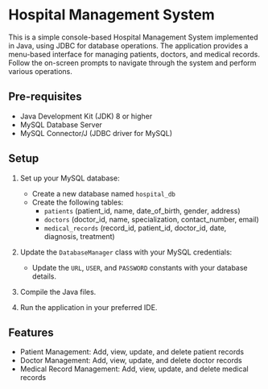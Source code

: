 # Hospital Management System

This is a simple console-based Hospital Management System implemented in Java, using JDBC for database operations. The application provides a menu-based interface for managing patients, doctors, and medical records. Follow the on-screen prompts to navigate through the system and perform various operations.


## Pre-requisites

- Java Development Kit (JDK) 8 or higher
- MySQL Database Server
- MySQL Connector/J (JDBC driver for MySQL)

## Setup

1. Set up your MySQL database:
   - Create a new database named `hospital_db`
   - Create the following tables:
     - `patients` (patient_id, name, date_of_birth, gender, address)
     - `doctors` (doctor_id, name, specialization, contact_number, email)
     - `medical_records` (record_id, patient_id, doctor_id, date, diagnosis, treatment)

2. Update the `DatabaseManager` class with your MySQL credentials:
   - Update the `URL`, `USER`, and `PASSWORD` constants with your database details.

3. Compile the Java files.

4. Run the application in your preferred IDE.


## Features

- Patient Management: Add, view, update, and delete patient records
- Doctor Management: Add, view, update, and delete doctor records
- Medical Record Management: Add, view, update, and delete medical records

